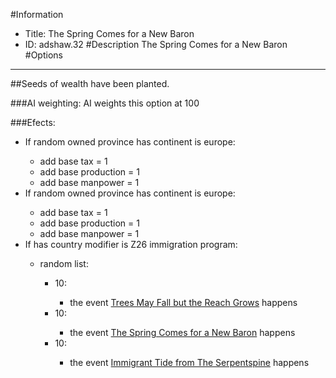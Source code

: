 #Information
 - Title: The Spring Comes for a New Baron
 - ID: adshaw.32
#Description
The Spring Comes for a New Baron
#Options

___
##Seeds of wealth have been planted.

###AI weighting:
AI weights this option at 100


###Efects:<ul><li>If random owned province has continent is europe:</li><ul><li>add base tax = 1</li><li>add base production = 1</li><li>add base manpower = 1</li></ul><li>If random owned province has continent is europe:</li><ul><li>add base tax = 1</li><li>add base production = 1</li><li>add base manpower = 1</li></ul><li>If has country modifier is Z26 immigration program:</li><ul><li>random list:</li><ul><li>10:</li><ul><li>the event [Trees May Fall but the Reach Grows](../events/trees_may_fall_but_the_reach_grows.md) happens</li></ul><li>10:</li><ul><li>the event [The Spring Comes for a New Baron](../events/the_spring_comes_for_a_new_baron.md) happens</li></ul><li>10:</li><ul><li>the event [Immigrant Tide from The Serpentspine](../events/immigrant_tide_from_the_serpentspine.md) happens</li></ul></ul></ul></ul>
